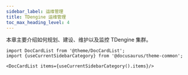 ```yaml
---
sidebar_label: 运维管理
title: TDengine 运维管理
toc_max_heading_level: 4
---
```


本章主要介绍如何规划、建设、维护以及监控 TDengine 集群。

```mdx-code-block
import DocCardList from '@theme/DocCardList';
import {useCurrentSidebarCategory} from '@docusaurus/theme-common';

<DocCardList items={useCurrentSidebarCategory().items}/>
```